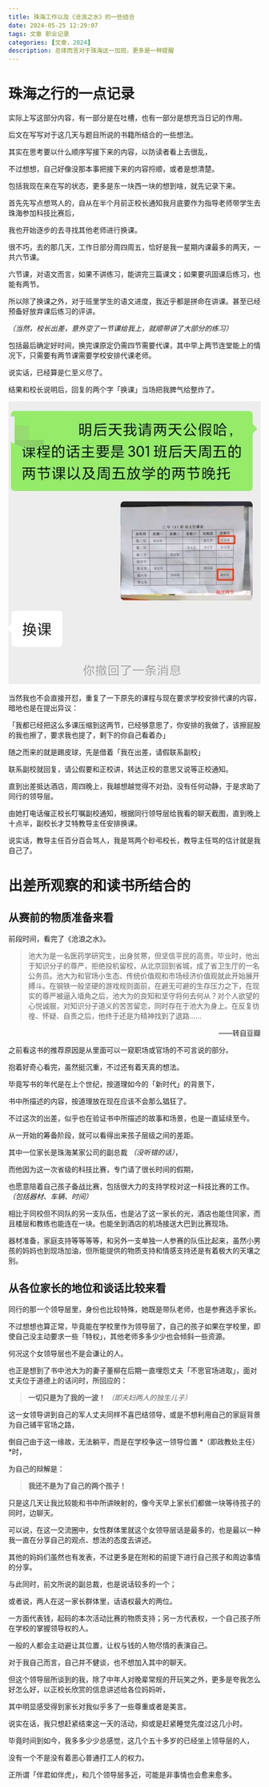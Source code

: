 ```yaml
---
title: 珠海工作以及《沧浪之水》的一些结合
date: 2024-05-25 12:29:07
tags: 文章 职业记录
categories: [文章，2024]
description: 总体而言对于珠海这一加班，更多是一种提醒
---
```


# 珠海之行的一点记录

实际上写这部分内容，有一部分是在吐槽，也有一部分是想充当日记的作用。

后文在写写对于这几天与题目所说的书籍所结合的一些想法。

其实在思考要以什么顺序写接下来的内容，以防读者看上去很乱，

不过想想，自己好像没那本事把接下来的内容捋顺，或者是想清楚。

包括我现在来在写的状态，更多是东一块西一块的想到啥，就先记录下来。

首先先写点想骂人的，自从在半个月前正校长通知我月底要作为指导老师带学生去珠海参加科技比赛后，

我也开始逐步的去寻找其他老师进行换课。

很不巧，去的那几天，工作日部分周四周五，恰好是我一星期内课最多的两天，一共六节课。

六节课，对语文而言，如果不讲练习，能讲完三篇课文；如果要巩固课后练习，也能有两节。

所以除了换课之外，对于班里学生的语文进度，我近乎都是拼命在讲课。甚至已经预备好放弃课后练习的评讲。

*（当然，校长出差，意外空了一节课给我上，就顺带讲了大部分的练习）*

包括最后确定好时间，换完课原定仍需四节需要代课，其中早上两节连堂能上的情况下，只需要有两节课需要学校安排代课老师。

说实话，已经算是仁至义尽了。

结果和校长说明后，回复的两个字「换课」当场把我脾气给整炸了。

<img src="珠海工作以及《沧浪之水》的一些结合\校长.jpg" alt="校长" style="zoom:80%;" />

当然我也不会直接开怼，重复了一下原先的课程与现在要求学校安排代课的内容，暗地也是在提出异议：

「我都已经把这么多课压缩到这两节，已经够意思了，你安排的我做了，该擦屁股的我也擦了，要求我也提了，剩下的你自己看着办」

随之而来的就是踢皮球，先是借着「我在出差，请假联系副校」

联系副校就回复，请公假要和正校讲，转达正校的意思又说等正校通知。

直到出差抵达酒店，周四晚上，我越想越觉得不对劲，没有任何动静，于是求助了同行的领导层。

由她打电话催正校长叮嘱副校通知，根据同行领导层给我看的聊天截图，直到晚上十点半，副校长才艾特教导主任安排换课。

说实话，教导主任百分百会骂人，我是骂两个砂弔校长，教导主任骂的估计就是我自己了。

# 出差所观察的和读书所结合的

## 从赛前的物质准备来看

前段时间，看完了《沧浪之水》。

> 池大为是一名医药学研究生，出身贫寒，但坚信平民的高贵。毕业时，他出于知识分子的尊严，拒绝投机留校，从北京回到省城，成了省卫生厅的一名公务员。池大为和官场小生态、传统价值观和市场经济价值观就此开始展开搏斗。在钢铁一般坚硬的游戏规则面前，在避无可避的生存压力之下，在现实的尊严被逼入墙角之后，池大为的良知和坚守将何去何从？对个人欲望的心悦诚服，对知识分子道义的苦苦留恋，同时存在于池大为身上。在反复彷徨、怀疑、自责之后，他终于还是为精神找到了退路……
<p align="right">——转自豆瓣</p>

之前看这书的推荐原因是从里面可以一窥职场或官场的不可言说的部分。

抱着好奇心看完，虽然挺沉重，不过还有着天真的想法。

毕竟写书的年代是在上个世纪，按道理如今的「新时代」的背景下，

书中所描述的内容，按道理放在现在应该不会那么猖狂了。

不过这次的出差，似乎也在验证书中所描述的故事和场景，也是一直延续至今。

从一开始的筹备阶段，就可以看得出来孩子层级之间的差距。

其中一位家长是珠海某家公司的副总裁 *（没听错的话）*，

而他因为这一次省级的科技比赛，专门请了很长时间的假期，

也愿意陪着自己孩子备战比赛，包括很大力的支持学校对这一科技比赛的工作。 *（包括器材、车辆、时间）*

相比于同校但不同队的另一支队伍，也是沾了这一家长的光，酒店也能住同家，而且楼层和教练也能连在一块。也能坐到酒店的机场接送大巴到比赛现场。

器材准备，家庭支持等等等等，和另外一支单独一人参赛的队伍比起来，虽然小男孩的妈妈也到现场加油，但所能提供的物质支持和情感支持还是有着极大的天壤之别。

## 从各位家长的地位和谈话比较来看

同行的那一个领导层里，身份也比较特殊，她既是带队老师，也是参赛选手家长。

不过想想也算正常，毕竟能在学校里作为领导层了，自己的孩子如果在学校里，即使自己没主动要求一些「特权」，其他老师多多少少也会倾斜一些资源。

何况这个女领导层也不是会谦让的人。

也正是想到了书中池大为的妻子董柳在后期一直埋怨丈夫「不思官场进取」，面对丈夫位于道德上的诘问时，所回应的：

> **一切只是为了我的一波！** *（即夫妇两人的独生儿子）*

这一女领导讲到自己的军人丈夫同样不喜巴结领导，或是不想利用自己的家庭背景为自己铺平官场之路，

倒自己由于这一缘故，无法躺平，而是在学校争这一领导位置 *（即政教处主任）*时，

为自己的辩解是：

> **我还不是为了自己的两个孩子！**

只是这几天让我比较能和书中所讲映射的，像今天早上家长们都做一块等待孩子的同时，边聊天。

可以说，在这一交流圈中，女性群体里就这个女领导层话是最多的，也是最以一种我一直在分享自己的观点、想法的态度去讲述。

其他的妈妈们虽然也有发表，不过更多是在附和的前提下进行自己孩子和周边事情的分享。

与此同时，前文所说的副总裁，也是说话较多的一个；

或者说，两人在这一家长群体里，话语权最大的两位。

一方面代表钱，起码的本次活动比赛的物质支持；另一方代表权，一个自己孩子所在学校的掌握领导权的人。

一般的人都会主动避让其位置，让权与钱的人物尽情的表演自己。

对于我自己而言，自己并不健谈，也不想加入其中的聊天。

但这个领导层所谈到的我，除了中年人对晚辈常规的开玩笑之外，更多是夸我怎么好怎么好，以正校长欣赏的信息讲述给各位妈妈听，

其中明显感受得到家长对我似乎多了一些尊重或者是美言。

说实在话，我只想赶紧结束这一天的活动，抑或是赶紧睡觉先度过这几小时。

毕竟时间到如今，我多多少少总感觉，这几个五十多岁的已经坐上领导层的人，

没有一个不是没有着恶心普通打工人的权力。

正所谓「伴君如伴虎」，和几个领导层多近，可能是非事情也会愈来愈多。